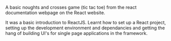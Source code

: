A basic noughts and crosses game (tic tac toe) from the react documentation webpage on the React website.

It was a basic introduction to ReactJS. 
Learnt how to set up a React project, setting up the development environment and dependancies and getting the hang of building UI's for single page applications in the framework.